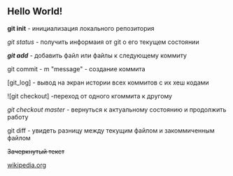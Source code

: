 ## Hello World!
**git init** - инициализация локального репозитория

*git status* - получить информаия от git о его текущем состоянии

***git add*** - добавить файл или файлы к следующему коммиту

git commit - m "message" - создание коммита

[git_log] - вывод на экран истории всех коммитов с их хеш кодами

![git checkout] -переход от одного кгоммита к 
другому

_git checkout master_ - вернуться к актуальному состоянию и продолжить работу

git diff - увидеть разницу между текущим файлом и закоммиченным файлом

~~Зачеркнутый текст~~

[wikipedia.org](https://ru.wikipedia.org/wiki/Markdown)